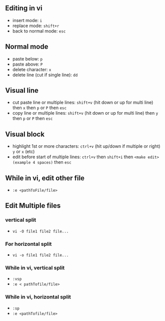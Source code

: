 ## Editing in vi 

- insert mode: `i`
- replace mode: `shift+r`
- back to normal mode: `esc`

## Normal mode

- paste below: `p` 
- paste above: `P`
- delete character: `x`
- delete line (cut if single line): `dd`


## Visual line
 
- cut paste line or multiple lines: `shift+v` (hit down or up for multi line) then `x` then `p` or `P` then `esc`  
- copy line or multiple lines: `shift+v` (hit down or up for multi line) then `y` then `p` or `P` then `esc`  


## Visual block

- highlight 1st or more characters: `ctrl+v` (hit up/down if multiple or right) `y` or `x` (etc)
- edit before start of multiple lines: `ctrl+v` then `shift+i` then `<make edit> (example 4 spaces)` then `esc`


## While in vi, edit other file

- `:e <pathToFile/file>`


## Edit Multiple files

### vertical split

- `vi -O file1 file2 file...`

### For horizontal split

- `vi -o file1 file2 file...`

### While in vi, vertical split

- `:vsp`
- `:e < pathTofile/file>`

### While in vi, horizontal split

- `:sp`
- `:e <pathTofile/file>`

